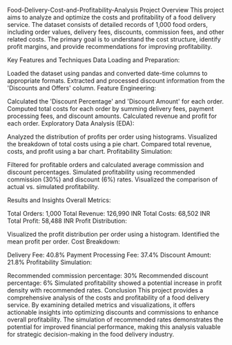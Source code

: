 Food-Delivery-Cost-and-Profitability-Analysis
Project Overview
This project aims to analyze and optimize the costs and profitability of a food delivery service. The dataset consists of detailed records of 1,000 food orders, including order values, delivery fees, discounts, commission fees, and other related costs. The primary goal is to understand the cost structure, identify profit margins, and provide recommendations for improving profitability.

Key Features and Techniques
Data Loading and Preparation:

Loaded the dataset using pandas and converted date-time columns to appropriate formats.
Extracted and processed discount information from the 'Discounts and Offers' column.
Feature Engineering:

Calculated the 'Discount Percentage' and 'Discount Amount' for each order.
Computed total costs for each order by summing delivery fees, payment processing fees, and discount amounts.
Calculated revenue and profit for each order.
Exploratory Data Analysis (EDA):

Analyzed the distribution of profits per order using histograms.
Visualized the breakdown of total costs using a pie chart.
Compared total revenue, costs, and profit using a bar chart.
Profitability Simulation:

Filtered for profitable orders and calculated average commission and discount percentages.
Simulated profitability using recommended commission (30%) and discount (6%) rates.
Visualized the comparison of actual vs. simulated profitability.

Results and Insights
Overall Metrics:

Total Orders: 1,000
Total Revenue: 126,990 INR
Total Costs: 68,502 INR
Total Profit: 58,488 INR
Profit Distribution:

Visualized the profit distribution per order using a histogram.
Identified the mean profit per order.
Cost Breakdown:

Delivery Fee: 40.8%
Payment Processing Fee: 37.4%
Discount Amount: 21.8%
Profitability Simulation:

Recommended commission percentage: 30%
Recommended discount percentage: 6%
Simulated profitability showed a potential increase in profit density with recommended rates.
Conclusion
This project provides a comprehensive analysis of the costs and profitability of a food delivery service. By examining detailed metrics and visualizations, it offers actionable insights into optimizing discounts and commissions to enhance overall profitability. The simulation of recommended rates demonstrates the potential for improved financial performance, making this analysis valuable for strategic decision-making in the food delivery industry.
